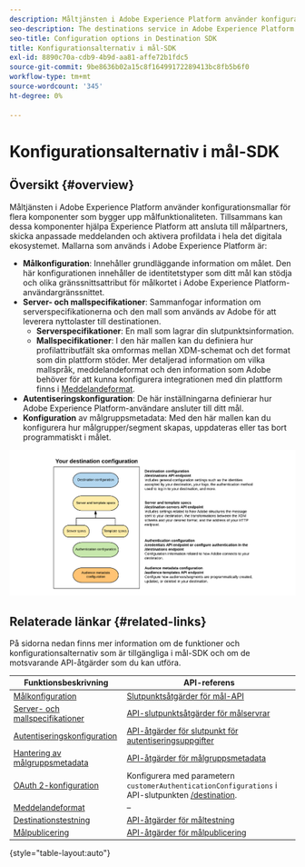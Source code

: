 ```yaml
---
description: Måltjänsten i Adobe Experience Platform använder konfigurationsmallar för flera komponenter som bygger upp målfunktionaliteten. Tillsammans kan dessa komponenter hjälpa Experience Platform att ansluta till målpartners, skicka anpassade meddelanden och aktivera profildata i hela det digitala ekosystemet.
seo-description: The destinations service in Adobe Experience Platform uses configuration templates for several components that build up the destinations functionality. Combined, these components allow Experience Platform to connect to destination partners, send custom messages, and activate profile data across the digital ecosystem.
seo-title: Configuration options in Destination SDK
title: Konfigurationsalternativ i mål-SDK
exl-id: 8890c70a-cdb9-4b9d-aa81-affe72b1fdc5
source-git-commit: 9be8636b02a15c8f16499172289413bc8fb5b6f0
workflow-type: tm+mt
source-wordcount: '345'
ht-degree: 0%

---
```


# Konfigurationsalternativ i mål-SDK

## Översikt {#overview}

Måltjänsten i Adobe Experience Platform använder konfigurationsmallar för flera komponenter som bygger upp målfunktionaliteten. Tillsammans kan dessa komponenter hjälpa Experience Platform att ansluta till målpartners, skicka anpassade meddelanden och aktivera profildata i hela det digitala ekosystemet. Mallarna som används i Adobe Experience Platform är:

* **Målkonfiguration**: Innehåller grundläggande information om målet. Den här konfigurationen innehåller de identitetstyper som ditt mål kan stödja och olika gränssnittsattribut för målkortet i Adobe Experience Platform-användargränssnittet.
* **Server- och mallspecifikationer**: Sammanfogar information om serverspecifikationerna och den mall som används av Adobe för att leverera nyttolaster till destinationen.
   * **Serverspecifikationer**: En mall som lagrar din slutpunktsinformation.
   * **Mallspecifikationer**: I den här mallen kan du definiera hur profilattributfält ska omformas mellan XDM-schemat och det format som din plattform stöder. Mer detaljerad information om vilka mallspråk, meddelandeformat och den information som Adobe behöver för att kunna konfigurera integrationen med din plattform finns i [Meddelandeformat](./message-format.md).
* **Autentiseringskonfiguration**: De här inställningarna definierar hur Adobe Experience Platform-användare ansluter till ditt mål.
* **Konfiguration** av målgruppsmetadata: Med den här mallen kan du konfigurera hur målgrupper/segment skapas, uppdateras eller tas bort programmatiskt i målet.

![SDK-mallar och konfigurationer för mål](./assets/self-service-configuration.png)

## Relaterade länkar {#related-links}

På sidorna nedan finns mer information om de funktioner och konfigurationsalternativ som är tillgängliga i mål-SDK och om de motsvarande API-åtgärder som du kan utföra.

| Funktionsbeskrivning | API-referens |
|--- |--- |
| [Målkonfiguration](./destination-configuration.md) | [Slutpunktsåtgärder för mål-API](./destination-configuration-api.md) |
| [Server- och mallspecifikationer](./server-and-template-configuration.md) | [API-slutpunktsåtgärder för målservrar](./destination-server-api.md) |
| [Autentiseringskonfiguration](./credentials-configuration.md) | [API-åtgärder för slutpunkt för autentiseringsuppgifter](./credentials-configuration-api.md) |
| [Hantering av målgruppsmetadata](./audience-metadata-management.md) | [API-åtgärder för målgruppsmetadata](./audience-metadata-api.md) |
| [OAuth 2-konfiguration](./oauth2-authentication.md) | Konfigurera med parametern `customerAuthenticationConfigurations` i API-slutpunkten [/destination](./destination-configuration-api.md). |
| [Meddelandeformat](./message-format.md) | – |
| [Destinationstestning](./test-destination.md) | [API-åtgärder för måltestning](./destination-testing-api.md) |
| [Målpublicering](./configure-destination-instructions.md#publish-destination) | [API-åtgärder för målpublicering](./destination-publish-api.md) |

{style=&quot;table-layout:auto&quot;}

